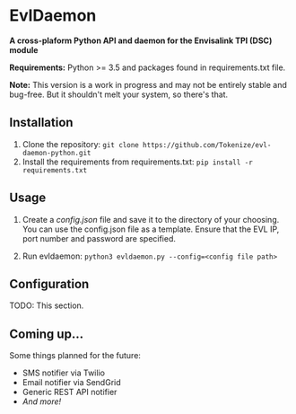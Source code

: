 # EvlDaemon

**A cross-plaform Python API and daemon for the Envisalink TPI (DSC) module**

**Requirements:** Python >= 3.5 and packages found in requirements.txt file.

**Note:** This version is a work in progress and may not be entirely stable and bug-free.
But it shouldn't melt your system, so there's that.

## Installation

1. Clone the repository: `git clone https://github.com/Tokenize/evl-daemon-python.git`
2. Install the requirements from requirements.txt: `pip install -r requirements.txt`

## Usage

1. Create a *config.json* file and save it to the directory of your choosing. You can use the config.json file as a
template. Ensure that the EVL IP, port number and password are specified.

2.  Run evldaemon: `python3 evldaemon.py --config=<config file path>`

## Configuration

TODO: This section.

## Coming up...

Some things planned for the future:

* SMS notifier via Twilio
* Email notifier via SendGrid
* Generic REST API notifier
* *And more!*
